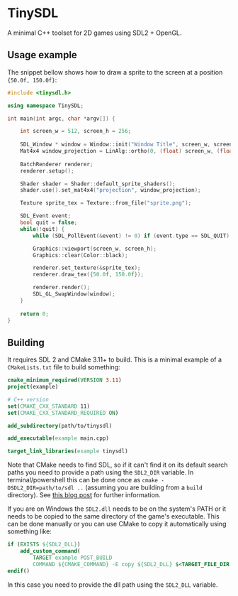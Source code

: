# TinySDL
A minimal C++ toolset for 2D games using SDL2 + OpenGL. 


## Usage example

The snippet bellow shows how to draw a sprite to the screen at a position `{50.0f, 150.0f}`:
```cpp
#include <tinysdl.h>

using namespace TinySDL;

int main(int argc, char *argv[]) {

    int screen_w = 512, screen_h = 256;
    
    SDL_Window * window = Window::init("Window Title", screen_w, screen_h);
    Mat4x4 window_projection = LinAlg::ortho(0, (float) screen_w, (float) screen_h, 0, -1, 1);
    
    BatchRenderer renderer;
    renderer.setup();

    Shader shader = Shader::default_sprite_shaders();
    shader.use().set_mat4x4("projection", window_projection); 

    Texture sprite_tex = Texture::from_file("sprite.png");

    SDL_Event event; 
    bool quit = false;
    while(!quit) {
        while (SDL_PollEvent(&event) != 0) if (event.type == SDL_QUIT) quit = true;

        Graphics::viewport(screen_w, screen_h);
        Graphics::clear(Color::black);

        renderer.set_texture(&sprite_tex);
        renderer.draw_tex({50.0f, 150.0f});

        renderer.render();
        SDL_GL_SwapWindow(window);
    }
    
    return 0;
}

```

## Building

It requires SDL 2 and CMake 3.11+ to build. This is a minimal example of a `CMakeLists.txt` file to build something:

```cmake
cmake_minimum_required(VERSION 3.11)
project(example)

# C++ version
set(CMAKE_CXX_STANDARD 11)
set(CMAKE_CXX_STANDARD_REQUIRED ON)

add_subdirectory(path/to/tinysdl)

add_executable(example main.cpp)

target_link_libraries(example tinysdl)
```

Note that CMake needs to find SDL, so if it can't find it on its default search paths you need to provide a path using the `SDL2_DIR` variable. In terminal/powershell this can be done once as `cmake -DSDL2_DIR=path/to/sdl ..` (assuming you are building from a `build` directory). See [this blog post](https://trenki2.github.io/blog/2017/06/02/using-sdl2-with-cmake/) for further information. 

If you are on Windows the `SDL2.dll` needs to be on the system's PATH or it needs to be copied to the same directory of the game's executable. This can be done manually or you can use CMake to copy it automatically using something like:

```cmake
if (EXISTS ${SDL2_DLL})
    add_custom_command(
        TARGET example POST_BUILD
        COMMAND ${CMAKE_COMMAND} -E copy ${SDL2_DLL} $<TARGET_FILE_DIR:example>)
endif()
```

In this case you need to provide the dll path using the `SDL2_DLL` variable.  
